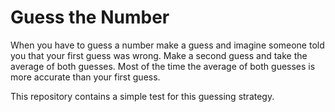 # Guess the Number

When you have to guess a number make a guess and imagine someone told you that your first guess was wrong. Make a second guess and take the average of both guesses. Most of the time the average of both guesses is more accurate than your first guess.

This repository contains a simple test for this guessing strategy.
